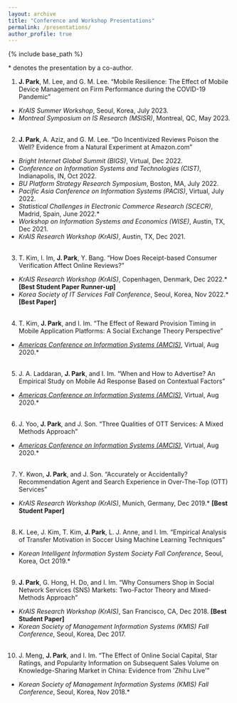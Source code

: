 ```yaml
---
layout: archive
title: "Conference and Workshop Presentations"
permalink: /presentations/
author_profile: true
---
```

 
{% include base_path %}

\* denotes the presentation by a co-author.

1.	**J. Park**, M. Lee, and G. M. Lee. “Mobile Resilience: The Effect of Mobile Device Management on Firm Performance during the COVID-19 Pandemic” 
  *	_KrAIS Summer Workshop_, Seoul, Korea, July 2023.
  *	_Montreal Symposium on IS Research (MSISR)_, Montreal, QC, May 2023. 
<br/><br/>

2.	**J. Park**, A. Aziz, and G. M. Lee. “Do Incentivized Reviews Poison the Well? Evidence from a Natural Experiment at Amazon.com”   
  *	_Bright Internet Global Summit (BIGS)_, Virtual, Dec 2022.
  *	_Conference on Information Systems and Technologies (CIST)_, Indianapolis, IN, Oct 2022.
  *	_BU Platform Strategy Research Symposium_, Boston, MA, July 2022.
  *	_Pacific Asia Conference on Information Systems (PACIS)_, Virtual, July 2022.
  *	_Statistical Challenges in Electronic Commerce Research (SCECR)_, Madrid, Spain, June 2022.*
  *	_Workshop on Information Systems and Economics (WISE)_, Austin, TX, Dec 2021.
  *	_KrAIS Research Workshop (KrAIS)_, Austin, TX, Dec 2021.
<br/><br/>

3.	T. Kim, I. Im, **J. Park**, Y. Bang. “How Does Receipt-based Consumer Verification Affect Online Reviews?” 
  *	_KrAIS Research Workshop (KrAIS)_, Copenhagen, Denmark, Dec 2022.* **[Best Student Paper Runner-up]**
  *	_Korea Society of IT Services Fall Conference_, Seoul, Korea, Nov 2022.* **[Best Paper]**
<br/><br/>

4.	T. Kim, **J. Park**, and I. Im. “The Effect of Reward Provision Timing in Mobile Application Platforms: A Social Exchange Theory Perspective” 
  *	[_Americas Conference on Information Systems (AMCIS)_](https://aisel.aisnet.org/amcis2020/adv_info_systems_research/adv_info_systems_research/9/), Virtual, Aug 2020.*
<br/><br/>

5.	J. A. Laddaran, **J. Park**, and I. Im. “When and How to Advertise? An Empirical Study on Mobile Ad Response Based on Contextual Factors” 
  *	[_Americas Conference on Information Systems (AMCIS)_](https://aisel.aisnet.org/amcis2020/adv_info_systems_research/adv_info_systems_research/11/), Virtual, Aug 2020.*
<br/><br/>

6.	J. Yoo, **J. Park**, and J. Son. “Three Qualities of OTT Services: A Mixed Methods Approach” 
  *	[_Americas Conference on Information Systems (AMCIS)_](https://aisel.aisnet.org/amcis2020/adoption_diffusion_IT/adoption_diffusion_IT/16/), Virtual, Aug 2020.*
<br/><br/>

7.	Y. Kwon, **J. Park**, and J. Son. “Accurately or Accidentally? Recommendation Agent and Search Experience in Over-The-Top (OTT) Services” 
  *	_KrAIS Research Workshop (KrAIS)_, Munich, Germany, Dec 2019.* **[Best Student Paper]**
<br/><br/>

8.	K. Lee, J. Kim, T. Kim, **J. Park**, L. J. Anne, and I. Im. “Empirical Analysis of Transfer Motivation in Soccer Using Machine Learning Techniques”
  *	_Korean Intelligent Information System Society Fall Conference_, Seoul, Korea, Oct 2019.*
<br/><br/>

9.	**J. Park**, G. Hong, H. Do, and I. Im. “Why Consumers Shop in Social Network Services (SNS) Markets: Two-Factor Theory and Mixed-Methods Approach” 
  *	_KrAIS Research Workshop (KrAIS)_, San Francisco, CA, Dec 2018. **[Best Student Paper]**
  *	_Korean Society of Management Information Systems (KMIS) Fall Conference_, Seoul, Korea, Dec 2017.
<br/><br/>

10. J. Meng, **J. Park**, and I. Im. “The Effect of Online Social Capital, Star Ratings, and Popularity Information on Subsequent Sales Volume on Knowledge-Sharing Market in China: Evidence from 'Zhihu Live'”
  *	_Korean Society of Management Information Systems (KMIS) Fall Conference_, Seoul, Korea, Nov 2018.*





